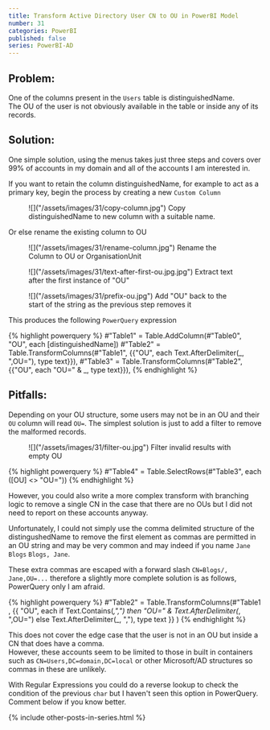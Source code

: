 ```yaml
---
title: Transform Active Directory User CN to OU in PowerBI Model
number: 31
categories: PowerBI
published: false
series: PowerBI-AD
---
```


## Problem:
One of the columns present in the ````Users```` table is distinguishedName.  
The OU of the user is not obviously available in the table or inside any of its records.

## Solution:

One simple solution, using the menus takes just three steps and covers over 99% of accounts in my 
domain and all of the accounts I am interested in.


If you want to retain the column distinguishedName, for example to act as a primary key, begin the process by creating a new ````Custom Column````

<figure>
	![]("/assets/images/31/copy-column.jpg")
	<figurecaption>
	Copy distinguishedName to new column with a suitable name.
	</figurecaption>
</figure>

Or else rename the existing column to OU

<figure>
	![]("/assets/images/31/rename-column.jpg")
	<figurecaption>
	Rename the Column to OU or OrganisationUnit
	</figurecaption>
</figure>

<figure>
	![]("/assets/images/31/text-after-first-ou.jpg.jpg")
	<figurecaption>
	Extract text after the first instance of "OU"
	</figurecaption>
</figure>

<figure>
	![]("/assets/images/31/prefix-ou.jpg")
	<figurecaption>
	Add "OU" back to the start of the string as the previous step removes it
	</figurecaption>
</figure>


This produces the following ````PowerQuery```` expression

{% highlight powerquery %}
#"Table1" = Table.AddColumn(#"Table0", "OU", each [distinguishedName])
#"Table2" = Table.TransformColumns(#"Table1", {{"OU", each Text.AfterDelimiter(_, ",OU="), type text}}),
#"Table3" = Table.TransformColumns(#"Table2", {{"OU", each "OU=" & _, type text}}),
{% endhighlight %}

## Pitfalls: 

Depending on your OU structure, some users may not be in an OU and their ````OU```` column will read ````OU=````.
The simplest solution is just to add a filter to remove the malformed records.

<figure>
	![]("/assets/images/31/filter-ou.jpg")
	<figurecaption>
	Filter invalid results with empty OU
	</figurecaption>
</figure>

{% highlight powerquery %}
    #"Table4" = Table.SelectRows(#"Table3", each ([OU] <> "OU="))
{% endhighlight %}

However, you could also write a more complex transform with branching logic to remove a single CN
in the case that there are no OUs but I did not need to report on these accounts anyway.

Unfortunately, I could not simply use the comma delimited structure of the distingushedName 
to remove the first element as commas are permitted in an OU string and may be very common 
and may indeed if you name ````Jane Blogs```` ````Blogs, Jane````.

These extra commas are escaped with a forward slash ````CN=Blogs/, Jane,OU=...```` 
therefore a slightly more complete solution is as follows, PowerQuery only I am afraid.

{% highlight powerquery %}
#"Table2" = Table.TransformColumns(#"Table1 , 
				{{ 
					"OU", 
					each if Text.Contains(_,"\,") 
						then  "OU=" & Text.AfterDelimiter(_, ",OU=") 
						else Text.AfterDelimiter(_, ","),
					type text
				}}
			)
{% endhighlight %}

This does not cover the edge case that the user is not in an OU but inside a CN that does have a comma.  
However, these accounts seem to be limited to those in built in containers such as 
````CN=Users,DC=domain,DC=local```` or other Microsoft/AD structures so commas in these are unlikely.

With Regular Expressions you could do a reverse lookup to check the condition of the previous ````char````
but I haven't seen this option in PowerQuery.  Comment below if you know better.

{% include other-posts-in-series.html %}